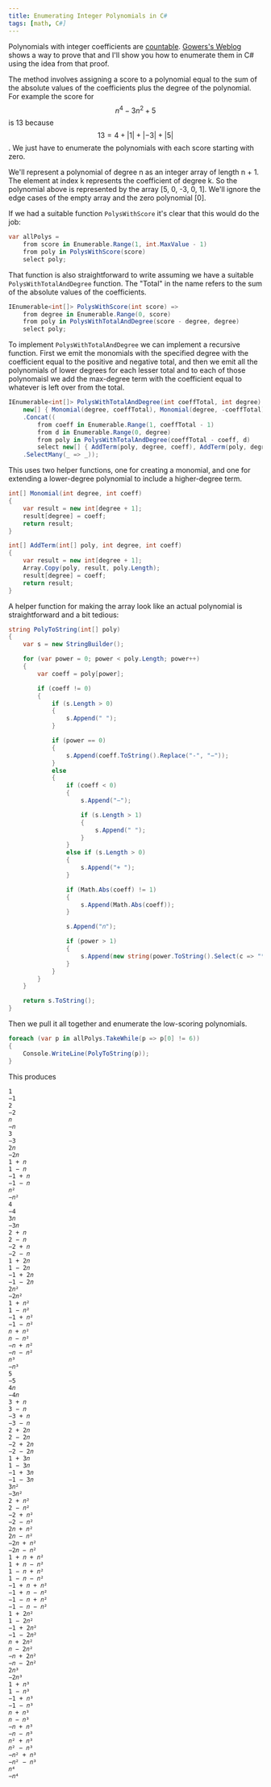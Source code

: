 ```yaml
---
title: Enumerating Integer Polynomials in C#
tags: [math, C#]
---
```


Polynomials with integer coefficients are [countable](https://en.wikipedia.org/wiki/Countable_set).
[Gowers's Weblog](https://gowers.wordpress.com/2008/07/30/recognising-countable-sets/) shows a way to
prove that and I'll show you how to enumerate them in C# using the idea from that proof.

The method involves assigning a score to a polynomial equal to the sum of the absolute values of the coefficients
plus the degree of the polynomial. For example the score for $$n^4 - 3n^2 + 5$$ is 13 because $$13=4+\left|1\right|+\left|-3\right|+\left|5\right|$$.
We just have to enumerate the polynomials with each score starting with zero.

We'll represent a polynomial of degree n as an integer array of length n + 1. The element at index k represents
the coefficient of degree k. So the polynomial above is represented by the array [5, 0, -3, 0, 1]. We'll ignore
the edge cases of the empty array and the zero polynomial [0]. 

If we had a suitable function `PolysWithScore` it's clear that this would do the job:

```csharp
var allPolys =
    from score in Enumerable.Range(1, int.MaxValue - 1)
    from poly in PolysWithScore(score)
    select poly;
```

That function is also straightforward to write assuming we have a suitable `PolysWithTotalAndDegree` function.
The "Total" in the name refers to the sum of the absolute values of the coefficients. 

```csharp
IEnumerable<int[]> PolysWithScore(int score) =>
    from degree in Enumerable.Range(0, score)
    from poly in PolysWithTotalAndDegree(score - degree, degree)
    select poly;
```

To implement `PolysWithTotalAndDegree` we can implement a recursive function. First we emit the monomials
with the specified degree with the coefficient equal to the positive and negative total, and then we
emit all the polynomials of lower degrees for each lesser total and to each of those polynomaisl we
add the max-degree term with the coefficient equal to whatever is left over from the total.

```csharp
IEnumerable<int[]> PolysWithTotalAndDegree(int coeffTotal, int degree) =>
    new[] { Monomial(degree, coeffTotal), Monomial(degree, -coeffTotal) }
    .Concat((
        from coeff in Enumerable.Range(1, coeffTotal - 1)
        from d in Enumerable.Range(0, degree)
        from poly in PolysWithTotalAndDegree(coeffTotal - coeff, d)
        select new[] { AddTerm(poly, degree, coeff), AddTerm(poly, degree, -coeff) })
    .SelectMany(_ => _));
```

This uses two helper functions, one for creating a monomial, and one for extending a lower-degree
polynomial to include a higher-degree term.

```csharp
int[] Monomial(int degree, int coeff)
{
    var result = new int[degree + 1];
    result[degree] = coeff;
    return result;
}        

int[] AddTerm(int[] poly, int degree, int coeff)
{
    var result = new int[degree + 1];
    Array.Copy(poly, result, poly.Length);
    result[degree] = coeff;
    return result;
}
```

A helper function for making the array look like an actual polynomial is straightforward and a bit tedious:

```csharp
string PolyToString(int[] poly)
{
    var s = new StringBuilder();

    for (var power = 0; power < poly.Length; power++)
    {
        var coeff = poly[power];

        if (coeff != 0)
        {
            if (s.Length > 0)
            {
                s.Append(" ");
            }

            if (power == 0)
            {
                s.Append(coeff.ToString().Replace("-", "−"));
            }
            else
            {
                if (coeff < 0)
                {
                    s.Append("−");

                    if (s.Length > 1)
                    {
                        s.Append(" ");
                    }
                }
                else if (s.Length > 0)
                {
                    s.Append("+ ");
                }

                if (Math.Abs(coeff) != 1)
                {
                    s.Append(Math.Abs(coeff));
                }

                s.Append("𝑛");

                if (power > 1)
                {
                    s.Append(new string(power.ToString().Select(c => "⁰¹²³⁴⁵⁶⁷⁸⁹"[c - '0']).ToArray()));
                }
            }
        }
    }

    return s.ToString();
}
```

Then we pull it all together and enumerate the low-scoring polynomials.

```csharp
foreach (var p in allPolys.TakeWhile(p => p[0] != 6))
{
    Console.WriteLine(PolyToString(p));
}
```

This produces

```
1
−1
2
−2
𝑛
−𝑛
3
−3
2𝑛
−2𝑛
1 + 𝑛
1 − 𝑛
−1 + 𝑛
−1 − 𝑛
𝑛²
−𝑛²
4
−4
3𝑛
−3𝑛
2 + 𝑛
2 − 𝑛
−2 + 𝑛
−2 − 𝑛
1 + 2𝑛
1 − 2𝑛
−1 + 2𝑛
−1 − 2𝑛
2𝑛²
−2𝑛²
1 + 𝑛²
1 − 𝑛²
−1 + 𝑛²
−1 − 𝑛²
𝑛 + 𝑛²
𝑛 − 𝑛²
−𝑛 + 𝑛²
−𝑛 − 𝑛²
𝑛³
−𝑛³
5
−5
4𝑛
−4𝑛
3 + 𝑛
3 − 𝑛
−3 + 𝑛
−3 − 𝑛
2 + 2𝑛
2 − 2𝑛
−2 + 2𝑛
−2 − 2𝑛
1 + 3𝑛
1 − 3𝑛
−1 + 3𝑛
−1 − 3𝑛
3𝑛²
−3𝑛²
2 + 𝑛²
2 − 𝑛²
−2 + 𝑛²
−2 − 𝑛²
2𝑛 + 𝑛²
2𝑛 − 𝑛²
−2𝑛 + 𝑛²
−2𝑛 − 𝑛²
1 + 𝑛 + 𝑛²
1 + 𝑛 − 𝑛²
1 − 𝑛 + 𝑛²
1 − 𝑛 − 𝑛²
−1 + 𝑛 + 𝑛²
−1 + 𝑛 − 𝑛²
−1 − 𝑛 + 𝑛²
−1 − 𝑛 − 𝑛²
1 + 2𝑛²
1 − 2𝑛²
−1 + 2𝑛²
−1 − 2𝑛²
𝑛 + 2𝑛²
𝑛 − 2𝑛²
−𝑛 + 2𝑛²
−𝑛 − 2𝑛²
2𝑛³
−2𝑛³
1 + 𝑛³
1 − 𝑛³
−1 + 𝑛³
−1 − 𝑛³
𝑛 + 𝑛³
𝑛 − 𝑛³
−𝑛 + 𝑛³
−𝑛 − 𝑛³
𝑛² + 𝑛³
𝑛² − 𝑛³
−𝑛² + 𝑛³
−𝑛² − 𝑛³
𝑛⁴
−𝑛⁴
```
